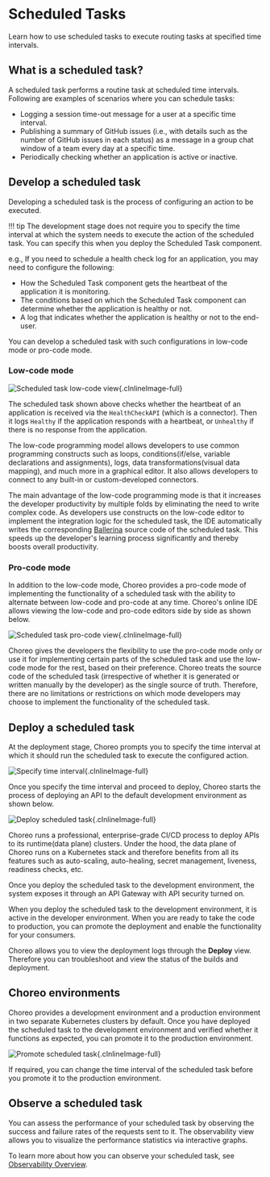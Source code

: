 # Scheduled Tasks

Learn how to use scheduled tasks to execute routing tasks at specified time intervals.

## What is a scheduled task?

A scheduled task performs a routine task at scheduled time intervals. Following are examples of scenarios where you can schedule tasks:

- Logging a session time-out message for a user at a specific time interval.
- Publishing a summary of GitHub issues (i.e., with details such as the number of GitHub issues in each status) as a message in a group chat window of a team every day at a specific time.
- Periodically checking whether an application is active or inactive.

## Develop a scheduled task

Developing a scheduled task is the process of configuring an action to be executed.

!!! tip
The development stage does not require you to specify the time interval at which the system needs to execute the action of the scheduled task. You can specify this when you deploy the Scheduled Task component.

e.g., If you need to schedule a health check log for an application, you may need to configure the following:
- How the Scheduled Task component gets the heartbeat of the application it is monitoring.
- The conditions based on which the Scheduled Task component can determine whether the application is healthy or not.
- A log that indicates whether the application is healthy or not to the end-user.

You can develop a scheduled task with such configurations in low-code mode or pro-code mode.

### Low-code mode

![Scheduled task low-code view](assets/img/scheduled-tasks/scheduled-task-low-code.png){.cInlineImage-full}

The scheduled task shown above checks whether the heartbeat of an application is received via the `HealthCheckAPI` (which is a connector). Then it logs `Healthy` if the application responds with a heartbeat, or `Unhealthy` if there is no response from the application.

The low-code programming model allows developers to use common programming constructs such as loops, conditions(if/else, variable declarations and assignments), logs, data transformations(visual data mapping), and much more in a graphical editor. It also allows developers to connect to any built-in or custom-developed connectors.

The main advantage of the low-code programming mode is that it increases the developer productivity by multiple folds by eliminating the need to write complex code. As developers use constructs on the low-code editor to implement the integration logic for the scheduled task, the IDE automatically writes the corresponding [Ballerina](https://ballerina.io) source code of the scheduled task. This speeds up the developer's learning process significantly and thereby boosts overall productivity.


### Pro-code mode

In addition to the low-code mode, Choreo provides a pro-code mode of implementing the functionality of a scheduled task with the ability to alternate between low-code and pro-code at any time. Choreo's online IDE allows viewing the low-code and pro-code editors side by side as shown below.

![Scheduled task pro-code view](assets/img/scheduled-tasks/scheduled-task-pro-code.png){.cInlineImage-full}

Choreo gives the developers the flexibility to use the pro-code mode only or use it for implementing certain parts of the scheduled task and use the low-code mode for the rest, based on their preference. Choreo treats the source code of the scheduled task (irrespective of whether it is generated or written manually by the developer) as the single source of truth. Therefore, there are no limitations or restrictions on which mode developers may choose to implement the functionality of the scheduled task.

## Deploy a scheduled task

At the deployment stage, Choreo prompts you to specify the time interval at which it should run the scheduled task to execute the configured action.

![Specify time interval](assets/img/scheduled-tasks/specify-time-interval.png){.cInlineImage-full}

Once you specify the time interval and proceed to deploy, Choreo starts the process of deploying an API to the default development environment as shown below.

![Deploy scheduled task](assets/img/scheduled-tasks/deploy-scheduled-task.png){.cInlineImage-full}

Choreo runs a professional, enterprise-grade CI/CD process to deploy APIs to its runtime(data plane) clusters. Under the hood, the data plane of Choreo runs on a Kubernetes stack and therefore benefits from all its features such as auto-scaling, auto-healing, secret management, liveness, readiness checks, etc.

Once you deploy the scheduled task to the development environment, the system exposes it through an API Gateway with API security turned on.

When you deploy the scheduled task to the development environment, it is active in the developer environment. When you are ready to take the code to production, you can promote the deployment and enable the functionality for your consumers.

Choreo allows you to view the deployment logs through the **Deploy** view. Therefore you can troubleshoot and view the status of the builds and deployment.

## Choreo environments

Choreo provides a development environment and a production environment in two separate Kubernetes clusters by default. Once you have deployed the scheduled task to the development environment and verified whether it functions as expected, you can promote it to the production environment.

![Promote scheduled task](assets/img/scheduled-tasks/promote-scheduled-task-to-production.png){.cInlineImage-full}

If required, you can change the time interval of the scheduled task before you promote it to the production environment.

## Observe a scheduled task

You can assess the performance of your scheduled task by observing the success and failure rates of the requests sent to it. The observability view allows you to visualize the performance statistics via interactive graphs.

To learn more about how you can observe your scheduled task, see [Observability Overview](observability/observability-overview.md).
